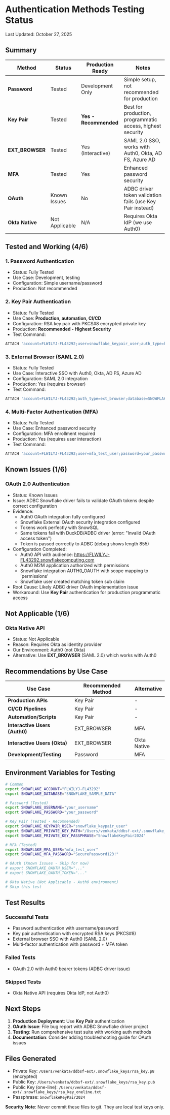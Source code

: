# Authentication Methods Testing Status

Last Updated: October 27, 2025

## Summary

| Method | Status | Production Ready | Notes |
|--------|--------|------------------|-------|
| **Password** | Tested | Development Only | Simple setup, not recommended for production |
| **Key Pair** | Tested | **Yes - Recommended** | Best for production, programmatic access, highest security |
| **EXT_BROWSER** | Tested | Yes (Interactive) | SAML 2.0 SSO, works with Auth0, Okta, AD FS, Azure AD |
| **MFA** | Tested | Yes | Enhanced password security |
| **OAuth** | Known Issues | No | ADBC driver token validation fails (use Key Pair instead) |
| **Okta Native** | Not Applicable | N/A | Requires Okta IdP (we use Auth0) |

## Tested and Working (4/6)

### 1. Password Authentication
- Status: Fully Tested
- Use Case: Development, testing
- Configuration: Simple username/password
- Production: Not recommended

### 2. Key Pair Authentication  
- Status: Fully Tested
- Use Case: **Production, automation, CI/CD**
- Configuration: RSA key pair with PKCS#8 encrypted private key
- Production: **Recommended - Highest Security**
- Test Command:
```bash
ATTACH 'account=FLWILYJ-FL43292;user=snowflake_keypair_user;auth_type=key_pair;private_key=/path/to/rsa_key.p8;private_key_passphrase=your_passphrase;database=SNOWFLAKE_SAMPLE_DATA;warehouse=COMPUTE_WH' AS sf (TYPE snowflake, READ_ONLY);
```

### 3. External Browser (SAML 2.0)
- Status: Fully Tested
- Use Case: Interactive SSO with Auth0, Okta, AD FS, Azure AD
- Configuration: SAML 2.0 integration
- Production: Yes (requires browser)
- Test Command:
```bash
ATTACH 'account=FLWILYJ-FL43292;auth_type=ext_browser;database=SNOWFLAKE_SAMPLE_DATA;warehouse=COMPUTE_WH' AS sf (TYPE snowflake, READ_ONLY);
```

### 4. Multi-Factor Authentication (MFA)
- Status: Fully Tested
- Use Case: Enhanced password security
- Configuration: MFA enrollment required
- Production: Yes (requires user interaction)
- Test Command:
```bash
ATTACH 'account=FLWILYJ-FL43292;user=mfa_test_user;password=your_password;auth_type=mfa;database=SNOWFLAKE_SAMPLE_DATA;warehouse=COMPUTE_WH' AS sf (TYPE snowflake, READ_ONLY);
```

## Known Issues (1/6)

### OAuth 2.0 Authentication
- Status: Known Issues
- Issue: ADBC Snowflake driver fails to validate OAuth tokens despite correct configuration
- Evidence:
  - Auth0 OAuth integration fully configured
  - Snowflake External OAuth security integration configured
  - Tokens work perfectly with SnowSQL
  - Same tokens fail with DuckDB/ADBC driver (error: "Invalid OAuth access token")
  - Token is passed correctly to ADBC (debug shows length 855)
- Configuration Completed:
  - Auth0 API with audience: https://FLWILYJ-FL43292.snowflakecomputing.com
  - Auth0 M2M application authorized with permissions
  - Snowflake integration AUTH0_OAUTH with scope mapping to 'permissions'
  - Snowflake user created matching token sub claim
- Root Cause: Likely ADBC driver OAuth implementation issue
- Workaround: Use **Key Pair** authentication for production programmatic access

## Not Applicable (1/6)

### Okta Native API
- Status: Not Applicable
- Reason: Requires Okta as identity provider
- Our Environment: Auth0 (not Okta)
- Alternative: Use **EXT_BROWSER** (SAML 2.0) which works with Auth0

## Recommendations by Use Case

| Use Case | Recommended Method | Alternative |
|----------|-------------------|-------------|
| **Production APIs** | Key Pair | - |
| **CI/CD Pipelines** | Key Pair | - |
| **Automation/Scripts** | Key Pair | - |
| **Interactive Users (Auth0)** | EXT_BROWSER | MFA |
| **Interactive Users (Okta)** | EXT_BROWSER | Okta Native |
| **Development/Testing** | Password | MFA |

## Environment Variables for Testing

```bash
# Common
export SNOWFLAKE_ACCOUNT="FLWILYJ-FL43292"
export SNOWFLAKE_DATABASE="SNOWFLAKE_SAMPLE_DATA"

# Password (Tested)
export SNOWFLAKE_USERNAME="your_username"
export SNOWFLAKE_PASSWORD="your_password"

# Key Pair (Tested - Recommended)
export SNOWFLAKE_KEYPAIR_USER="snowflake_keypair_user"
export SNOWFLAKE_PRIVATE_KEY_PATH="/Users/venkata/ddbsf-ext/.snowflake_keys/rsa_key.p8"
export SNOWFLAKE_PRIVATE_KEY_PASSPHRASE="SnowflakeKeyPair2024"

# MFA (Tested)
export SNOWFLAKE_MFA_USER="mfa_test_user"
export SNOWFLAKE_MFA_PASSWORD="SecurePassword123!"

# OAuth (Known Issues - Skip for now)
# export SNOWFLAKE_OAUTH_USER="..."
# export SNOWFLAKE_OAUTH_TOKEN="..."

# Okta Native (Not Applicable - Auth0 environment)
# Skip this test
```

## Test Results

### Successful Tests
- Password authentication with username/password
- Key pair authentication with encrypted RSA keys (PKCS#8)
- External browser SSO with Auth0 (SAML 2.0)
- Multi-factor authentication with password + MFA token

### Failed Tests
- OAuth 2.0 with Auth0 bearer tokens (ADBC driver issue)

### Skipped Tests
- Okta Native API (requires Okta IdP, not Auth0)

## Next Steps

1. **Production Deployment**: Use **Key Pair** authentication
2. **OAuth Issue**: File bug report with ADBC Snowflake driver project
3. **Testing**: Run comprehensive test suite with working auth methods
4. **Documentation**: Consider adding troubleshooting guide for OAuth issues

## Files Generated

- Private Key: `/Users/venkata/ddbsf-ext/.snowflake_keys/rsa_key.p8` (encrypted)
- Public Key: `/Users/venkata/ddbsf-ext/.snowflake_keys/rsa_key.pub`
- Public Key (one-line): `/Users/venkata/ddbsf-ext/.snowflake_keys/rsa_key_oneline.txt`
- Passphrase: `SnowflakeKeyPair2024`

**Security Note**: Never commit these files to git. They are local test keys only.




